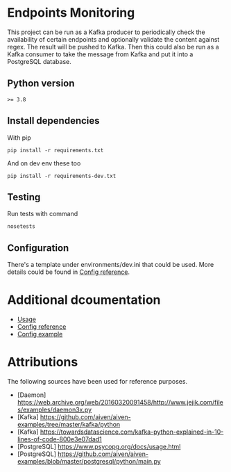 # Endpoints Monitoring

This project can be run as a Kafka producer to periodically check the availability of certain endpoints and optionally validate the content against regex. The result will be pushed to Kafka. Then this could also be run as a Kafka consumer to take the message from Kafka and put it into a PostgreSQL database.

## Python version

    >= 3.8

## Install dependencies

With pip

    pip install -r requirements.txt

And on dev env these too

    pip install -r requirements-dev.txt

## Testing

Run tests with command

    nosetests
    
## Configuration

There's a template under environments/dev.ini that could be used. More details could be found in [Config reference](docs/config_reference.md).

# Additional dcoumentation

- [Usage](docs/usage.md)
- [Config reference](docs/config_reference.md)
- [Config example](environments/dev.ini)

# Attributions

The following sources have been used for reference purposes.
- [Daemon] https://web.archive.org/web/20160320091458/http://www.jejik.com/files/examples/daemon3x.py
- [Kafka] https://github.com/aiven/aiven-examples/tree/master/kafka/python
- [Kafka] https://towardsdatascience.com/kafka-python-explained-in-10-lines-of-code-800e3e07dad1
- [PostgreSQL] https://www.psycopg.org/docs/usage.html
- [PostgreSQL] https://github.com/aiven/aiven-examples/blob/master/postgresql/python/main.py
